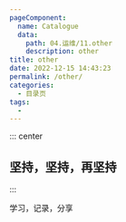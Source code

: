 ```yaml
---
pageComponent:
  name: Catalogue
  data:
    path: 04.运维/11.other
    description: other
title: other
date: 2022-12-15 14:43:23
permalink: /other/
categories:
  - 目录页
tags:
  - 
---
```


::: center

## 坚持，坚持，再坚持

:::

学习，记录，分享
